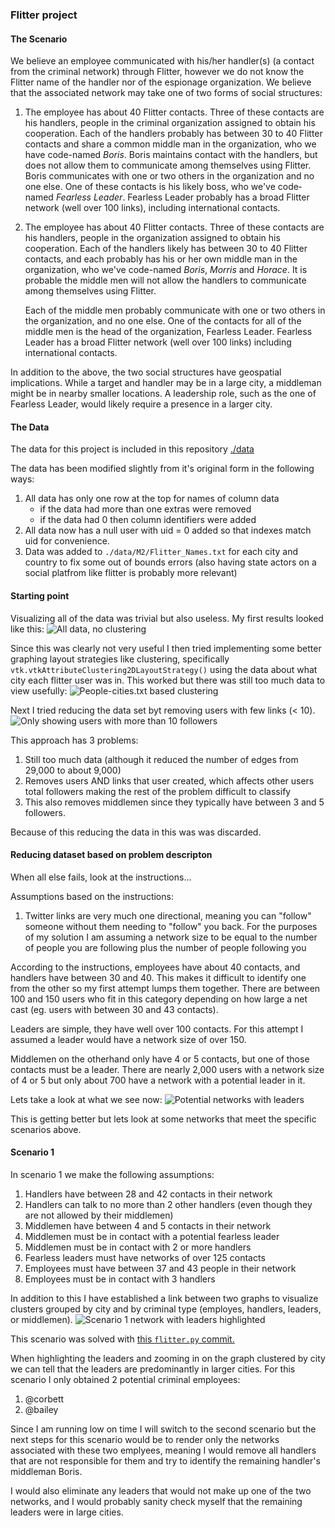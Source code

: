 ### Flitter project

#### The Scenario
We believe an employee communicated with his/her handler(s) (a contact from the
criminal network) through Flitter, however we do not know the Flitter name of 
the handler nor of the espionage organization. We believe that the associated 
network may take one of two forms of social structures:

1. The employee has about 40 Flitter contacts. Three of these contacts are his 
   handlers, people in the criminal organization assigned to obtain his 
   cooperation. Each of the handlers probably has between 30 to 40 Flitter 
   contacts and share a common middle man in the organization, who we have 
   code-named *Boris*. Boris maintains contact with the handlers, but does not 
   allow them to communicate among themselves using Flitter. Boris communicates 
   with one or two others in the organization and no one else. One of these 
   contacts is his likely boss, who we've code­named *Fearless Leader*. Fearless 
   Leader probably has a broad Flitter network (well over 100 links), including 
   international contacts.

2. The employee has about 40 Flitter contacts. Three of these contacts are his 
   handlers, people in the organization assigned to obtain his cooperation. Each 
   of the handlers likely has between 30 to 40 Flitter contacts, and each probably 
   has his or her own middle man in the organization, who we've code-named *Boris*, 
   *Morris* and *Horace*. It is probable the middle men will not allow the handlers
   to communicate among themselves using Flitter. 

   Each of the middle men probably communicate with one or two others in the 
   organization, and no one else. One of the contacts for all of the middle men 
   is the head of the organization, Fearless Leader. Fearless Leader has a 
   broad Flitter network (well over 100 links) including international contacts.

In addition to the above, the two social structures have geospatial 
implications. While a target and handler may be in a large city, a middleman
might be in nearby smaller locations. A leadership role, such as the one of 
Fearless Leader, would likely require a presence in a larger city.

#### The Data
The data for this project is included in this repository [./data](../master/data/)

The data has been modified slightly from it's original form in the following
ways:
1. All data has only one row at the top for names of column data
   * if the data had more than one extras were removed
   * if the data had 0 then column identifiers were added
2. All data now has a null user with uid = 0 added so that indexes match uid for
   convenience.
3. Data was added to `./data/M2/Flitter_Names.txt` for each city and country to
   fix some out of bounds errors (also having state actors on a social platfrom
   like flitter is probably more relevant)

#### Starting point
Visualizing all of the data was trivial but also useless.  My first results
looked like this:
![All data, no clustering][alldata]

Since this was clearly not very useful I then tried implementing some better
graphing layout strategies like clustering, specifically
`vtk.vtkAttributeClustering2DLayoutStrategy()` using the data about what city
each flitter user was in.  This worked but there was still too much data to
view usefully:
![People-cities.txt based clustering][communities]

Next I tried reducing the data set byt removing users with few links (< 10).
![Only showing users with more than 10 followers][reduced]

This approach has 3 problems:
1. Still too much data (although it reduced the number of edges from 29,000 to
   about 9,000)
2. Removes users AND links that user created, which affects other users total
   followers making the rest of the problem difficult to classify
3. This also removes middlemen since they typically have between 3 and 5
   followers.

Because of this reducing the data in this was was discarded.

#### Reducing dataset based on problem descripton
When all else fails, look at the instructions...

Assumptions based on the instructions:
1. Twitter links are very much one directional, meaning you can "follow" someone
   without them needing to "follow" you back.  For the purposes of my solution I
   am assuming a network size to be equal to the number of people you are
   following plus the number of people following you

According to the instructions, employees have about 40 contacts, and handlers
have between 30 and 40.  This makes it difficult to identify one from the other
so my first attempt lumps them together.  There are between 100 and 150
users who fit in this category depending on how large a net cast (eg. users with
between 30 and 43 contacts).

Leaders are simple, they have well over 100 contacts.  For this attempt I
assumed a leader would have a network size of over 150.

Middlemen on the otherhand only have 4 or 5 contacts, but one of those contacts
must be a leader.  There are nearly 2,000 users with a network size of 4 or 5
but only about 700 have a network with a potential leader in it.

Lets take a look at what we see now:
![Potential networks with leaders][potentials2]

This is getting better but lets look at some networks that meet the specific
scenarios above.

#### Scenario 1
In scenario 1 we make the following assumptions:
1. Handlers have between 28 and 42 contacts in their network
2. Handlers can talk to no more than 2 other handlers (even though they are not
   allowed by their middlemen)
3. Middlemen have between 4 and 5 contacts in their network
4. Middlemen must be in contact with a potential fearless leader
5. Middlemen must be in contact with 2 or more handlers
6. Fearless leaders must have networks of over 125 contacts
7. Employees must have between 37 and 43 people in their network
8. Employees must be in contact with 3 handlers

In addition to this I have established a link between two graphs to visualize
clusters grouped by city and by criminal type (employes, handlers, leaders, or
middlemen).
![Scenario 1 network with leaders highlighted][scenario1]

This scenario was solved with [this `flitter.py`
commit.](https://raw.githubusercontent.com/mkijowski/flitter/52779b33d14c42805c6bb52899751646d5aa5214/flitter.py)

When highlighting the leaders and zooming in on the graph clustered by city we
can tell that the leaders are predominantly in larger cities.  For this scenario
I only obtained 2 potential criminal employees:

1. @corbett
2. @bailey

Since I am running low on time I will switch to the second scenario but the next
steps for this scenario would be to render only the networks associated with
these two emplyees, meaning I would remove all handlers that are not responsible
for them and try to identify the remaining handler's middleman Boris.

I would also eliminate any leaders that would not make up one of the two
networks, and I would probably sanity check myself that the remaining leaders were in
large cities.




[solutions]: https://www.cs.umd.edu/hcil/varepository/VAST%20Challenge%202009/challenges/MC2%20-%20Social%20Network%20and%20Geospatial/
[alldata]: https://raw.githubusercontent.com/mkijowski/flitter/master/images/alldata.png
[communities]: https://raw.githubusercontent.com/mkijowski/flitter/master/images/communities.png
[reduced]:https://raw.githubusercontent.com/mkijowski/flitter/master/images/reduced-communities.png
[potentials1]: https://raw.githubusercontent.com/mkijowski/flitter/master/images/potentials1.png
[potentials2]: https://raw.githubusercontent.com/mkijowski/flitter/master/images/potentials2.png
[scenario1]: https://raw.githubusercontent.com/mkijowski/flitter/master/images/scenario1.png
